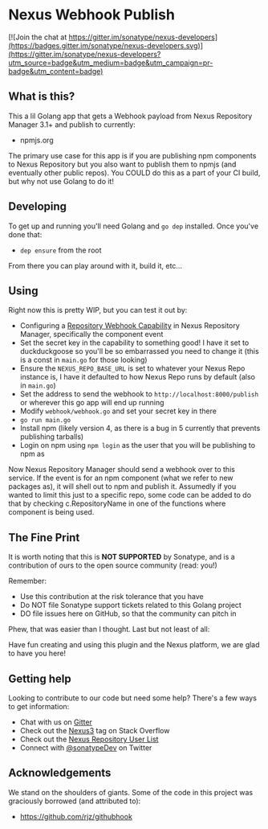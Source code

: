 <!--

Copyright 2017 Sonatype

Licensed under the Apache License, Version 2.0 (the "License"); 
you may not use this file except in compliance with the License. 
You may obtain a copy of the License at

http://www.apache.org/licenses/LICENSE-2.0

Unless required by applicable law or agreed to in writing, software 
distributed under the License is distributed on an "AS IS" BASIS, 
WITHOUT WARRANTIES OR CONDITIONS OF ANY KIND, either express or implied. 
See the License for the specific language governing permissions and 
limitations under the License.

-->
# Nexus Webhook Publish

[![Join the chat at https://gitter.im/sonatype/nexus-developers](https://badges.gitter.im/sonatype/nexus-developers.svg)](https://gitter.im/sonatype/nexus-developers?utm_source=badge&utm_medium=badge&utm_campaign=pr-badge&utm_content=badge)

## What is this?

This a lil Golang app that gets a Webhook payload from Nexus Repository Manager 3.1+ and publish to currently:

- npmjs.org

The primary use case for this app is if you are publishing npm components to Nexus Repository but you also want to publish them to npmjs (and eventually other public repos). You COULD do this as a part of your CI build, but why not use Golang to do it!

## Developing

To get up and running you'll need Golang and `go dep` installed. Once you've done that:

- `dep ensure` from the root

From there you can play around with it, build it, etc...

## Using

Right now this is pretty WIP, but you can test it out by:

- Configuring a [Repository Webhook Capability](https://help.sonatype.com/display/NXRM3/Webhooks) in Nexus Repository Manager, specifically the component event
- Set the secret key in the capability to something good! I have it set to duckduckgoose so you'll be so embarrassed you need to change it (this is a const in `main.go` for those looking)
- Ensure the `NEXUS_REPO_BASE_URL` is set to whatever your Nexus Repo instance is, I have it defaulted to how Nexus Repo runs by default (also in `main.go`)
- Set the address to send the webhook to `http://localhost:8000/publish` or wherever this go app will end up running
- Modify `webhook/webhook.go` and set your secret key in there
- `go run main.go`
- Install npm (likely version 4, as there is a bug in 5 currently that prevents publishing tarballs)
- Login on npm using `npm login` as the user that you will be publishing to npm as

Now Nexus Repository Manager should send a webhook over to this service. If the event is for an npm component (what we refer to new packages as), it will shell out to npm and publish it. Assumedly if you wanted to limit this just to a specific repo, some code can be added to do that by checking c.RepositoryName in one of the functions where component is being used.

## The Fine Print

It is worth noting that this is **NOT SUPPORTED** by Sonatype, and is a contribution of ours
to the open source community (read: you!)

Remember:

* Use this contribution at the risk tolerance that you have
* Do NOT file Sonatype support tickets related to this Golang project
* DO file issues here on GitHub, so that the community can pitch in

Phew, that was easier than I thought. Last but not least of all:

Have fun creating and using this plugin and the Nexus platform, we are glad to have you here!

## Getting help

Looking to contribute to our code but need some help? There's a few ways to get information:

* Chat with us on [Gitter](https://gitter.im/sonatype/nexus-developers)
* Check out the [Nexus3](http://stackoverflow.com/questions/tagged/nexus3) tag on Stack Overflow
* Check out the [Nexus Repository User List](https://groups.google.com/a/glists.sonatype.com/forum/?hl=en#!forum/nexus-users)
* Connect with [@sonatypeDev](https://twitter.com/sonatypedev) on Twitter

## Acknowledgements 

We stand on the shoulders of giants. Some of the code in this project was graciously borrowed (and attributed to):

- https://github.com/rjz/githubhook
